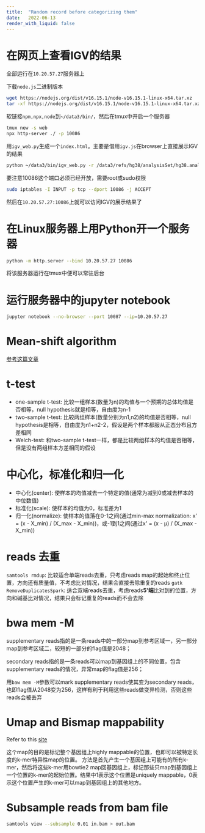 ```yaml
---
title:  "Random record before categorizing them"
date:   2022-06-13
render_with_liquid: false
---
```


# 在网页上查看IGV的结果
全部运行在`10.20.57.27`服务器上

下载`node.js`二进制版本
```bash
wget https://nodejs.org/dist/v16.15.1/node-v16.15.1-linux-x64.tar.xz
tar -xf https://nodejs.org/dist/v16.15.1/node-v16.15.1-linux-x64.tar.xz
```

软链接`npm,npx,node`到`~/data3/bin/`，然后在tmux中开启一个服务器
```bash
tmux new -s web
npx http-server ./ -p 10086
```

用`igv_web.py`生成一个`index.html`。主要是借用`igv.js`在browser上直接展示IGV的结果
```bash
python ~/data3/bin/igv_web.py -r /data3/refs/hg38/analysisSet/hg38.analysisSet.fa -m level1_node0_cell0.bam -g /data3/refs/hg38/annotation/UCSC.hg38.ncbiRefSeq.gtf
```

要注意10086这个端口必须已经开放，需要root或sudo权限
```bash
sudo iptables -I INPUT -p tcp --dport 10086 -j ACCEPT
```

然后在`10.20.57.27:10086`上就可以访问IGV的展示结果了

# 在Linux服务器上用Python开一个服务器
```bash
python -m http.server --bind 10.20.57.27 10086
```
将该服务器运行在tmux中便可以常驻后台

# 运行服务器中的jupyter notebook
```bash
jupyter notebook --no-browser --port 10087 --ip=10.20.57.27
```

# Mean-shift algorithm
[参考这篇文章](https://nicehuster.github.io/2019/08/05/shift/)

# t-test
- one-sample t-test: 比较一组样本(数量为n)的均值与一个预期的总体均值是否相等，null hypothesis就是相等，自由度为n-1
- two-sample t-test: 比较两组样本(数量分别为n1,n2)的均值是否相等，null hypothesis是相等，自由度为n1+n2-2，假设是两个样本都服从正态分布且方差相同
- Welch-test: 和two-sample t-test一样，都是比较两组样本的均值是否相等，但是没有两组样本方差相同的假设

# 中心化，标准化和归一化
- 中心化(center): 使样本的均值减去一个特定的值(通常为减到0或减去样本的中位数值)
- 标准化(scale): 使样本的均值为0，标准差为1
- 归一化(normalize): 使样本的值落在0-1之间(通过min-max normalization: x' = (x - X_min) / (X_max - X_min))，或-1到1之间(通过x' = (x - μ) / (X_max - X_min))

# reads 去重
`samtools rmdup`: 比较适合单端reads去重，只考虑reads map的起始和终止位置，方向还有质量值，不考虑比对情况，结果会直接去除重复的reads
`gatk RemoveDuplicatesSpark`: 适合双端reads去重，考虑reads**5'端**比对到的位置，方向和碱基比对情况，结果只会标记重复的reads而不会去除

# bwa mem -M
supplementary reads指的是一条reads中的一部分map到参考区域一，另一部分map到参考区域二，较短的一部分的flag值是2048；

secondary reads指的是一条reads可以map到基因组上的不同位置，包含supplementary reads的情况，异常map的flag值是256；

用`baw mem -M`参数可以mark supplementary reads使其变为secondary reads，也即flag值从2048变为256，这样有利于利用这些reads做变异检测，否则这些reads会被丢弃

# Umap and Bismap mappability
Refer to this [site](https://bismap.hoffmanlab.org)

这个map的目的是标记整个基因组上highly mappable的位置，也即可以被特定长度的k-mer特异性map的位置。
方法是首先产生一个基因组上可能有的所有k-mer，然后将这些k-mer用bowtie2 map回基因组上，标记那些只map到基因组上一个位置的k-mer的起始位置。结果中1表示这个位置是uniquely mappable，0表示这个位置产生的k-mer可以map到基因组上的其他地方。

# Subsample reads from bam file
```bash
samtools view --subsample 0.01 in.bam > out.bam
```
